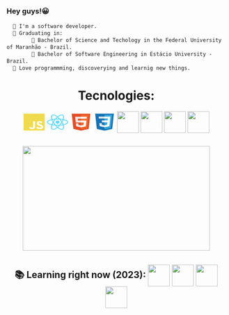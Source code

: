 ### Hey guys!😀
 
      🔹 I'm a software developer.
      🔹 Graduating in:
            🔸 Bachelor of Science and Techology in the Federal University of Maranhão - Brazil.
            🔸 Bachelor of Software Engineering in Estácio University - Brazil.    
      🔹 Love programmming, discoverying and learnig new things.

<div  align="center" > 
    <h1>
       Tecnologies:
    </h1>
     <img  align="center" height="40" width="50" src="https://raw.githubusercontent.com/devicons/devicon/master/icons/javascript/javascript-plain.svg">
     <img align="center"  height="40" width="50" src="https://raw.githubusercontent.com/devicons/devicon/master/icons/react/react-original.svg">
     <img align="center"  height="40" width="50" src="https://raw.githubusercontent.com/devicons/devicon/master/icons/html5/html5-original.svg">
     <img align="center"  height="40" width="50" src="https://raw.githubusercontent.com/devicons/devicon/master/icons/css3/css3-original.svg">
     <img align="center"  height="50" width="50" src="https://miro.medium.com/max/600/1*veOyRtKTPeoqC_VlWNUc5Q.webp">
     <img align="center"  height="50" width="50" src="https://cdn-icons-png.flaticon.com/512/919/919825.png">
     <img align="center"  height="50" width="50" src="https://cdn-icons-png.flaticon.com/512/5968/5968381.png">
     <img align="center"  height="50" width="50" src="https://cdn.icon-icons.com/icons2/2415/PNG/512/mongodb_plain_wordmark_logo_icon_146423.png">
     
    
</div>

##

<p align = "center">
<img  height="240" width="430" src= https://2.bp.blogspot.com/-xWr8_WpBmNA/VbeshNpa47I/AAAAAAAAW5M/PcaM02DcJMc/s1600/tumblr_n7zukidWwU1qze3hdo1_r2_500.gif>  
</p>

<h2 align="center">📚 Learning right now (2023): 
 <img  align="center" height="50" width="50" src="https://cdn.icon-icons.com/icons2/2415/PNG/512/java_original_wordmark_logo_icon_146459.png">
 <img  align="center" height="50" width="50" src="https://upload.wikimedia.org/wikipedia/commons/thumb/2/29/Postgresql_elephant.svg/540px-Postgresql_elephant.svg.png">
 <img  align="center" height="50" width="50" src="https://upload.wikimedia.org/wikipedia/commons/c/cf/Angular_full_color_logo.svg">
 <img  align="center" height="50" width="50" bor src="https://media.slid.es/avatars/1098231/Cypress_Logomark_Color_Dark_BG.jpg">
 
</h2>
